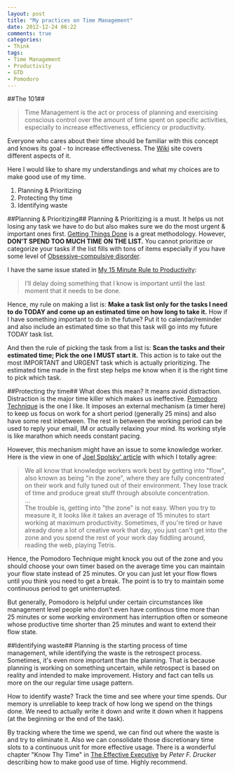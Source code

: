 ```yaml
---
layout: post
title: "My practices on Time Management"
date: 2012-12-24 06:22
comments: true
categories:
- Think
tags:
- Time Management
- Productivity
- GTD
- Pomodoro
---
```


[Wiki]: http://en.wikipedia.org/wiki/Time_management
[Obsessive-compulsive disorder]: http://en.wikipedia.org/wiki/Obsessive%E2%80%93compulsive_disorder
[My 15 Minute Rule to Productivity]: http://simpleprogrammer.com/2012/10/28/my-15-minute-rule-to-productivity/
[Getting Things Done]: http://en.wikipedia.org/wiki/Getting_Things_Done
[Pomodoro Technique]: http://en.wikipedia.org/wiki/Pomodoro_Technique
[Joel Spolsky' article]: http://www.joelonsoftware.com/articles/fog0000000068.html
[The Effective Executive]: http://www.amazon.com/Effective-Executive-Drucker-Series-Peter/dp/0750643900/ref=sr_1_2?ie=UTF8&qid=1356302486&sr=8-2&keywords=The+Effective+Executive

##The 101##
>Time Management is the act or process of planning and exercising conscious control over the amount of time spent on specific activities, especially to increase effectiveness, efficiency or productivity.

Everyone who cares about their time should be familiar with this concept and knows its goal - to increase effectiveness.  The [Wiki][] site covers different aspects of it.

Here I would like to share my understandings and what my choices are to make good use of my time.  
1. Planning & Prioritizing  
2. Protecting thy time  
3. Identifying waste  

##Planning & Prioritizing##
Planning & Prioritizing is a must.  It helps us not losing any task we have to do but also makes sure we do the most urgent & important ones first.  [Getting Things Done][] is a great methodology.  However, **DON'T SPEND TOO MUCH TIME ON THE LIST.**  You cannot prioritize or categorize your tasks if the list fills with tons of items especially if you have some level of [Obsessive-compulsive disorder][].

I have the same issue stated in [My 15 Minute Rule to Productivity]:
>I’ll delay doing something that I know is important until the last moment that it needs to be done.

Hence, my rule on making a list is: **Make a task list only for the tasks I need to do TODAY and come up an estimated time on how long to take it.**  How if I have something important to do in the future? Put it to calendar/reminder and also include an estimated time so that this task will go into my future TODAY task list.  

And then the rule of picking the task from a list is: **Scan the tasks and their estimated time; Pick the one I MUST start it.**  This action is to take out the most IMPORTANT and URGENT task which is actually prioritizing.  The estimated time made in the first step helps me know when it is the right time to pick which task.

##Protecting thy time##
What does this mean?  It means avoid distraction.  Distraction is the major time killer which makes us ineffective.  [Pomodoro Technique][] is the one I like.  It imposes an external mechanism (a timer here) to keep us focus on work for a short period (generally 25 mins) and also have some rest inbetween.  The rest in between the working period can be used to reply your email, IM or actually relaxing your mind.  Its working style is like marathon which needs constant pacing.

However, this mechanism might have an issue to some knowledge worker.  Here is the view in one of [Joel Spolsky' article][] with which I totally agree:  
>We all know that knowledge workers work best by getting into "flow", also known as being "in the zone", where they are fully concentrated on their work and fully tuned out of their environment. They lose track of time and produce great stuff through absolute concentration.  
>...  
>The trouble is, getting into "the zone" is not easy. When you try to measure it, it looks like it takes an average of 15 minutes to start working at maximum productivity.  Sometimes, if you're tired or have already done a lot of creative work that day, you just can't get into the zone and you spend the rest of your work day fiddling around, reading the web, playing Tetris.

Hence, the Pomodoro Technique might knock you out of the zone and you should choose your own timer based on the average time you can maintain your flow state instead of 25 minutes.  Or you can just let your flow flows until you think you need to get a break.  The point is to try to maintain some continuous period to get uninterrupted.  

But generally, Pomodoro is helpful under certain circumstances like management level people who don't even have continous time more than 25 minutes or some working environment has interruption often or someone whose productive time shorter than 25 minutes and want to extend their flow state.

##Identifying waste##
Planning is the starting process of time management, while identifying the waste is the retrospect process.  Sometimes, it's even more important than the planning.  That is because planning is working on something uncertain, while retrospect is based on reality and intended to make improvement.  History and fact can tells us more on the our regular time usage pattern.  

How to identify waste?  Track the time and see where your time spends.  Our memory is unreliable to keep track of how long we spend on the things done.  We need to actually write it down and write it down when it happens (at the beginning or the end of the task).  

By tracking where the time we spend, we can find out where the waste is and try to eliminate it.  Also we can consolidate those discretionary time slots to a continuous unit for more effective usage.  There is a wonderful chapter "Know Thy Time" in [The Effective Executive] by _Peter F. Drucker_ describing how to make good use of time.  Highly recommend.
